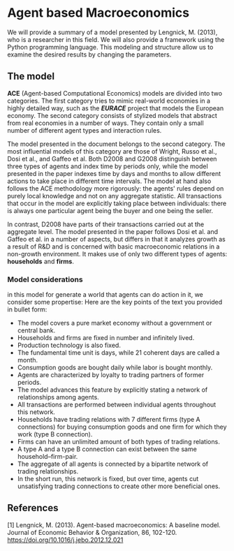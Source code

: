 # Agent based Macroeconomics
We will provide a summary of a model presented by Lengnick, M. (2013), who is a researcher in this field. We will also provide a framework using the Python programming language. This modeling and structure allow us to examine the desired results by changing the parameters.

## The model
**ACE** (Agent-based Computational Economics) models are divided into two categories. The first category tries to mimic real-world economies in a highly detailed way, such as the ***EURACE*** project that models the European economy. The second category consists of stylized models that abstract from real economies in a number of ways. They contain only a small number of different agent types and interaction rules. 

The model presented in the document belongs to the second category. The most influential models of this category are those of Wright, Russo et al., Dosi et al., and Gaffeo et al. Both D2008 and G2008 distinguish between three types of agents and index time by periods only, while the model presented in the paper indexes time by days and months to allow different actions to take place in different time intervals. The model at hand also follows the ACE methodology more rigorously: the agents' rules depend on purely local knowledge and not on any aggregate statistic. All transactions that occur in the model are explicitly taking place between individuals: there is always one particular agent being the buyer and one being the seller.

In contrast, D2008 have parts of their transactions carried out at the aggregate level. The model presented in the paper follows Dosi et al. and Gaffeo et al. in a number of aspects, but differs in that it analyzes growth as a result of R&D and is concerned with basic macroeconomic relations in a non-growth environment. It makes use of only two different types of agents: **households** and **firms**.

### Model considerations
in this model for generate a world that agents can do action in it, we consider some propertise:
Here are the key points of the text you provided in bullet form:

- The model covers a pure market economy without a government or central bank.
- Households and firms are fixed in number and infinitely lived.
- Production technology is also fixed.
- The fundamental time unit is days, while 21 coherent days are called a month.
- Consumption goods are bought daily while labor is bought monthly.
- Agents are characterized by loyalty to trading partners of former periods.
- The model advances this feature by explicitly stating a network of relationships among agents.
- All transactions are performed between individual agents throughout this network.
- Households have trading relations with 7 different firms (type A connections) for buying consumption goods and one firm for which they work (type B connection).
- Firms can have an unlimited amount of both types of trading relations.
- A type A and a type B connection can exist between the same household–firm-pair.
- The aggregate of all agents is connected by a bipartite network of trading relationships.
- In the short run, this network is fixed, but over time, agents cut unsatisfying trading connections to create other more beneficial ones.

## References
[1] Lengnick, M. (2013). Agent-based macroeconomics: A baseline model. Journal of Economic Behavior & Organization, 86, 102-120. https://doi.org/10.1016/j.jebo.2012.12.021
